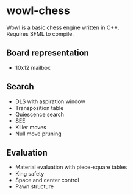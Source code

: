 # wowl-chess
Wowl is a basic chess engine written in C++.<br />
Requires SFML to compile.

## Board representation
* 10x12 mailbox

## Search
* DLS with aspiration window
* Transposition table
* Quiescence search
* SEE
* Killer moves
* Null move pruning

## Evaluation
* Material evaluation with piece-square tables
* King safety
* Space and center control
* Pawn structure
